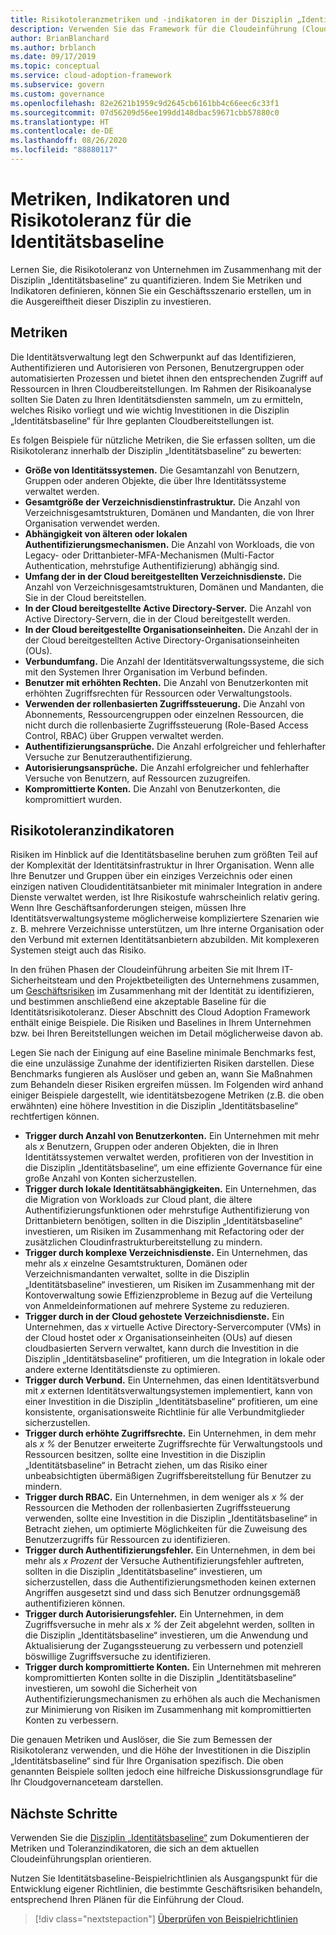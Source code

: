 ```yaml
---
title: Risikotoleranzmetriken und -indikatoren in der Disziplin „Identitätsbaseline“.
description: Verwenden Sie das Framework für die Cloudeinführung (Cloud Adoption Framework) für Azure, um sich über die Quantifizierung der Geschäftsrisikotoleranz im Zusammenhang mit der Disziplin „Identitätsbaseline“ zu informieren.
author: BrianBlanchard
ms.author: brblanch
ms.date: 09/17/2019
ms.topic: conceptual
ms.service: cloud-adoption-framework
ms.subservice: govern
ms.custom: governance
ms.openlocfilehash: 82e2621b1959c9d2645cb6161bb4c66eec6c33f1
ms.sourcegitcommit: 07d56209d56ee199dd148dbac59671cbb57880c0
ms.translationtype: HT
ms.contentlocale: de-DE
ms.lasthandoff: 08/26/2020
ms.locfileid: "88880117"
---
```

# <a name="identity-baseline-metrics-indicators-and-risk-tolerance"></a>Metriken, Indikatoren und Risikotoleranz für die Identitätsbaseline

Lernen Sie, die Risikotoleranz von Unternehmen im Zusammenhang mit der Disziplin „Identitätsbaseline“ zu quantifizieren. Indem Sie Metriken und Indikatoren definieren, können Sie ein Geschäftsszenario erstellen, um in die Ausgereiftheit dieser Disziplin zu investieren.

## <a name="metrics"></a>Metriken

Die Identitätsverwaltung legt den Schwerpunkt auf das Identifizieren, Authentifizieren und Autorisieren von Personen, Benutzergruppen oder automatisierten Prozessen und bietet ihnen den entsprechenden Zugriff auf Ressourcen in Ihren Cloudbereitstellungen. Im Rahmen der Risikoanalyse sollten Sie Daten zu Ihren Identitätsdiensten sammeln, um zu ermitteln, welches Risiko vorliegt und wie wichtig Investitionen in die Disziplin „Identitätsbaseline“ für Ihre geplanten Cloudbereitstellungen ist.

Es folgen Beispiele für nützliche Metriken, die Sie erfassen sollten, um die Risikotoleranz innerhalb der Disziplin „Identitätsbaseline“ zu bewerten:

- **Größe von Identitätssystemen.** Die Gesamtanzahl von Benutzern, Gruppen oder anderen Objekte, die über Ihre Identitätssysteme verwaltet werden.
- **Gesamtgröße der Verzeichnisdienstinfrastruktur.** Die Anzahl von Verzeichnisgesamtstrukturen, Domänen und Mandanten, die von Ihrer Organisation verwendet werden.
- **Abhängigkeit von älteren oder lokalen Authentifizierungsmechanismen.** Die Anzahl von Workloads, die von Legacy- oder Drittanbieter-MFA-Mechanismen (Multi-Factor Authentication, mehrstufige Authentifizierung) abhängig sind.
- **Umfang der in der Cloud bereitgestellten Verzeichnisdienste.** Die Anzahl von Verzeichnisgesamtstrukturen, Domänen und Mandanten, die Sie in der Cloud bereitstellen.
- **In der Cloud bereitgestellte Active Directory-Server.** Die Anzahl von Active Directory-Servern, die in der Cloud bereitgestellt werden.
- **In der Cloud bereitgestellte Organisationseinheiten.** Die Anzahl der in der Cloud bereitgestellten Active Directory-Organisationseinheiten (OUs).
- **Verbundumfang.** Die Anzahl der Identitätsverwaltungssysteme, die sich mit den Systemen Ihrer Organisation im Verbund befinden.
- **Benutzer mit erhöhten Rechten.** Die Anzahl von Benutzerkonten mit erhöhten Zugriffsrechten für Ressourcen oder Verwaltungstools.
- **Verwenden der rollenbasierten Zugriffssteuerung.** Die Anzahl von Abonnements, Ressourcengruppen oder einzelnen Ressourcen, die nicht durch die rollenbasierte Zugriffssteuerung (Role-Based Access Control, RBAC) über Gruppen verwaltet werden.
- **Authentifizierungsansprüche.** Die Anzahl erfolgreicher und fehlerhafter Versuche zur Benutzerauthentifizierung.
- **Autorisierungsansprüche.** Die Anzahl erfolgreicher und fehlerhafter Versuche von Benutzern, auf Ressourcen zuzugreifen.
- **Kompromittierte Konten.** Die Anzahl von Benutzerkonten, die kompromittiert wurden.

## <a name="risk-tolerance-indicators"></a>Risikotoleranzindikatoren

Risiken im Hinblick auf die Identitätsbaseline beruhen zum größten Teil auf der Komplexität der Identitätsinfrastruktur in Ihrer Organisation. Wenn alle Ihre Benutzer und Gruppen über ein einziges Verzeichnis oder einen einzigen nativen Cloudidentitätsanbieter mit minimaler Integration in andere Dienste verwaltet werden, ist Ihre Risikostufe wahrscheinlich relativ gering. Wenn Ihre Geschäftsanforderungen steigen, müssen Ihre Identitätsverwaltungsysteme möglicherweise kompliziertere Szenarien wie z. B. mehrere Verzeichnisse unterstützen, um Ihre interne Organisation oder den Verbund mit externen Identitätsanbietern abzubilden. Mit komplexeren Systemen steigt auch das Risiko.

In den frühen Phasen der Cloudeinführung arbeiten Sie mit Ihrem IT-Sicherheitsteam und den Projektbeteiligten des Unternehmens zusammen, um [Geschäftsrisiken](./business-risks.md) im Zusammenhang mit der Identität zu identifizieren, und bestimmen anschließend eine akzeptable Baseline für die Identitätsrisikotoleranz. Dieser Abschnitt des Cloud Adoption Framework enthält einige Beispiele. Die Risiken und Baselines in Ihrem Unternehmen bzw. bei Ihren Bereitstellungen weichen im Detail möglicherweise davon ab.

Legen Sie nach der Einigung auf eine Baseline minimale Benchmarks fest, die eine unzulässige Zunahme der identifizierten Risiken darstellen. Diese Benchmarks fungieren als Auslöser und geben an, wann Sie Maßnahmen zum Behandeln dieser Risiken ergreifen müssen. Im Folgenden wird anhand einiger Beispiele dargestellt, wie identitätsbezogene Metriken (z.B. die oben erwähnten) eine höhere Investition in die Disziplin „Identitätsbaseline“ rechtfertigen können.

- **Trigger durch Anzahl von Benutzerkonten.** Ein Unternehmen mit mehr als *x* Benutzern, Gruppen oder anderen Objekten, die in Ihren Identitätssystemen verwaltet werden, profitieren von der Investition in die Disziplin „Identitätsbaseline“, um eine effiziente Governance für eine große Anzahl von Konten sicherzustellen.
- **Trigger durch lokale Identitätsabhängigkeiten.** Ein Unternehmen, das die Migration von Workloads zur Cloud plant, die ältere Authentifizierungsfunktionen oder mehrstufige Authentifizierung von Drittanbietern benötigen, sollten in die Disziplin „Identitätsbaseline“ investieren, um Risiken im Zusammenhang mit Refactoring oder der zusätzlichen Cloudinfrastrukturbereitstellung zu mindern.
- **Trigger durch komplexe Verzeichnisdienste.** Ein Unternehmen, das mehr als *x* einzelne Gesamtstrukturen, Domänen oder Verzeichnismandanten verwaltet, sollte in die Disziplin „Identitätsbaseline“ investieren, um Risiken im Zusammenhang mit der Kontoverwaltung sowie Effizienzprobleme in Bezug auf die Verteilung von Anmeldeinformationen auf mehrere Systeme zu reduzieren.
- **Trigger durch in der Cloud gehostete Verzeichnisdienste.** Ein Unternehmen, das *x* virtuelle Active Directory-Servercomputer (VMs) in der Cloud hostet oder *x* Organisationseinheiten (OUs) auf diesen cloudbasierten Servern verwaltet, kann durch die Investition in die Disziplin „Identitätsbaseline“ profitieren, um die Integration in lokale oder andere externe Identitätsdienste zu optimieren.
- **Trigger durch Verbund.** Ein Unternehmen, das einen Identitätsverbund mit *x* externen Identitätsverwaltungsystemen implementiert, kann von einer Investition in die Disziplin „Identitätsbaseline“ profitieren, um eine konsistente, organisationsweite Richtlinie für alle Verbundmitglieder sicherzustellen.
- **Trigger durch erhöhte Zugriffsrechte.** Ein Unternehmen, in dem mehr als *x %* der Benutzer erweiterte Zugriffsrechte für Verwaltungstools und Ressourcen besitzen, sollte eine Investition in die Disziplin „Identitätsbaseline“ in Betracht ziehen, um das Risiko einer unbeabsichtigten übermäßigen Zugriffsbereitstellung für Benutzer zu mindern.
- **Trigger durch RBAC.** Ein Unternehmen, in dem weniger als *x %* der Ressourcen die Methoden der rollenbasierten Zugriffssteuerung verwenden, sollte eine Investition in die Disziplin „Identitätsbaseline“ in Betracht ziehen, um optimierte Möglichkeiten für die Zuweisung des Benutzerzugriffs für Ressourcen zu identifizieren.
- **Trigger durch Authentifizierungsfehler.** Ein Unternehmen, in dem bei mehr als *x Prozent* der Versuche Authentifizierungsfehler auftreten, sollten in die Disziplin „Identitätsbaseline“ investieren, um sicherzustellen, dass die Authentifizierungsmethoden keinen externen Angriffen ausgesetzt sind und dass sich Benutzer ordnungsgemäß authentifizieren können.
- **Trigger durch Autorisierungsfehler.** Ein Unternehmen, in dem Zugriffsversuche in mehr als *x %* der Zeit abgelehnt werden, sollten in die Disziplin „Identitätsbaseline“ investieren, um die Anwendung und Aktualisierung der Zugangssteuerung zu verbessern und potenziell böswillige Zugriffsversuche zu identifizieren.
- **Trigger durch kompromittierte Konten.** Ein Unternehmen mit mehreren kompromittierten Konten sollte in die Disziplin „Identitätsbaseline“ investieren, um sowohl die Sicherheit von Authentifizierungsmechanismen zu erhöhen als auch die Mechanismen zur Minimierung von Risiken im Zusammenhang mit kompromittierten Konten zu verbessern.

Die genauen Metriken und Auslöser, die Sie zum Bemessen der Risikotoleranz verwenden, und die Höhe der Investitionen in die Disziplin „Identitätsbaseline“ sind für Ihre Organisation spezifisch. Die oben genannten Beispiele sollten jedoch eine hilfreiche Diskussionsgrundlage für Ihr Cloudgovernanceteam darstellen.

## <a name="next-steps"></a>Nächste Schritte

Verwenden Sie die [Disziplin „Identitätsbaseline“](./template.md) zum Dokumentieren der Metriken und Toleranzindikatoren, die sich an dem aktuellen Cloudeinführungsplan orientieren.

Nutzen Sie Identitätsbaseline-Beispielrichtlinien als Ausgangspunkt für die Entwicklung eigener Richtlinien, die bestimmte Geschäftsrisiken behandeln, entsprechend Ihren Plänen für die Einführung der Cloud.

> [!div class="nextstepaction"]
> [Überprüfen von Beispielrichtlinien](./policy-statements.md)
